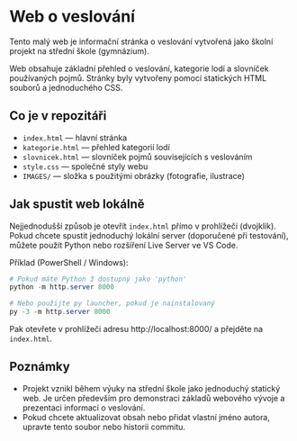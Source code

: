 # Web o veslování

Tento malý web je informační stránka o veslování vytvořená jako školní projekt na střední škole (gymnázium).

Web obsahuje základní přehled o veslování, kategorie lodí a slovníček používaných pojmů. Stránky byly vytvořeny pomocí statických HTML souborů a jednoduchého CSS.

## Co je v repozitáři

- `index.html` — hlavní stránka
- `kategorie.html` — přehled kategorií lodí
- `slovnicek.html` — slovníček pojmů souvisejících s veslováním
- `style.css` — společné styly webu
- `IMAGES/` — složka s použitými obrázky (fotografie, ilustrace)

## Jak spustit web lokálně

Nejjednodušší způsob je otevřít `index.html` přímo v prohlížeči (dvojklik). Pokud chcete spustit jednoduchý lokální server (doporučené při testování), můžete použít Python nebo rozšíření Live Server ve VS Code.

Příklad (PowerShell / Windows):

```powershell
# Pokud máte Python 3 dostupný jako 'python'
python -m http.server 8000

# Nebo použijte py launcher, pokud je nainstalovaný
py -3 -m http.server 8000
```

Pak otevřete v prohlížeči adresu http://localhost:8000/ a přejděte na `index.html`.

## Poznámky

- Projekt vznikl během výuky na střední škole jako jednoduchý statický web. Je určen především pro demonstraci základů webového vývoje a prezentaci informací o veslování.
- Pokud chcete aktualizovat obsah nebo přidat vlastní jméno autora, upravte tento soubor nebo historii commitu.
